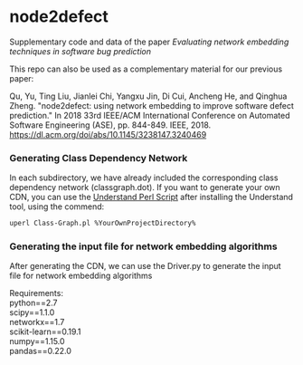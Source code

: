 # node2defect
Supplementary code and data of the paper *Evaluating network embedding techniques in software bug prediction*

This repo can also be used as a complementary material for our previous paper:

Qu, Yu, Ting Liu, Jianlei Chi, Yangxu Jin, Di Cui, Ancheng He, and Qinghua Zheng. "node2defect: using network embedding to improve software defect prediction." In 2018 33rd IEEE/ACM International Conference on Automated Software Engineering (ASE), pp. 844-849. IEEE, 2018. https://dl.acm.org/doi/abs/10.1145/3238147.3240469

### Generating Class Dependency Network

In each subdirectory, we have already included the corresponding class dependency network (classgraph.dot). If you want to generate your own CDN, you can use the [Understand Perl Script](https://www.scitools.com/documents/manuals/pdf/understand_api.pdf) after installing the Understand tool, using the commend:
```bash
uperl Class-Graph.pl %YourOwnProjectDirectory%
```
### Generating the input file for network embedding algorithms

After generating the CDN, we can use the Driver.py to generate the input file for network embedding algorithms


Requirements:  
python==2.7  
scipy==1.1.0  
networkx==1.7  
scikit-learn==0.19.1  
numpy==1.15.0  
pandas==0.22.0  
